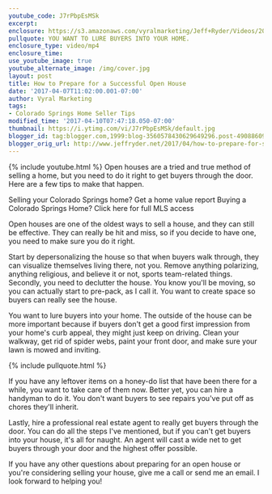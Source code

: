 ```yaml
---
youtube_code: J7rPbpEsMSk
excerpt:
enclosure: https://s3.amazonaws.com/vyralmarketing/Jeff+Ryder/Videos/2017/Setting+Up+An+Open+House+-+Colorado+Springs+Real+Estate+Agent.mp4
pullquote: YOU WANT TO LURE BUYERS INTO YOUR HOME.
enclosure_type: video/mp4
enclosure_time:
use_youtube_image: true
youtube_alternate_image: /img/cover.jpg
layout: post
title: How to Prepare for a Successful Open House
date: '2017-04-07T11:02:00.001-07:00'
author: Vyral Marketing
tags:
- Colorado Springs Home Seller Tips
modified_time: '2017-04-10T07:47:18.050-07:00'
thumbnail: https://i.ytimg.com/vi/J7rPbpEsMSk/default.jpg
blogger_id: tag:blogger.com,1999:blog-3560578430629649296.post-4908860997046071044
blogger_orig_url: http://www.jeffryder.net/2017/04/how-to-prepare-for-successful-open-house.html
---
```

{% include youtube.html %}
Open houses are a tried and true method of selling a home, but you need to do it right to get buyers through the door. Here are a few tips to make that happen.

Selling your Colorado Springs home? Get a home value report
Buying a Colorado Springs Home? Click here for full MLS access

Open houses are one of the oldest ways to sell a house, and they can still be effective. They can really be hit and miss, so if you decide to have one, you need to make sure you do it right.

Start by depersonalizing the house so that when buyers walk through, they can visualize themselves living there, not you. Remove anything polarizing, anything religious, and believe it or not, sports team-related things. Secondly, you need to declutter the house. You know you'll be moving, so you can actually start to pre-pack, as I call it. You want to create space so buyers can really see the house.

You want to lure buyers into your home. The outside of the house can be more important because if buyers don't get a good first impression from your home's curb appeal, they might just keep on driving. Clean your walkway, get rid of spider webs, paint your front door, and make sure your lawn is mowed and inviting.

{% include pullquote.html %}

If you have any leftover items on a honey-do list that have been there for a while, you want to take care of them now. Better yet, you can hire a handyman to do it. You don't want buyers to see repairs you've put off as chores they'll inherit.

Lastly, hire a professional real estate agent to really get buyers through the door. You can do all the steps I've mentioned, but if you can't get buyers into your house, it's all for naught. An agent will cast a wide net to get buyers through your door and the highest offer possible.

If you have any other questions about preparing for an open house or you're considering selling your house, give me a call or send me an email. I look forward to helping you!
